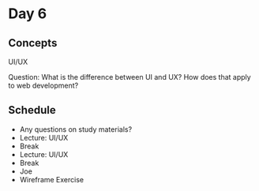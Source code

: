 # Day 6

## Concepts
UI/UX 

Question: What is the difference between UI and UX? How does that apply to web development?

## Schedule
- Any questions on study materials?
- Lecture: UI/UX
- Break
- Lecture: UI/UX
- Break
- Joe
- Wireframe Exercise